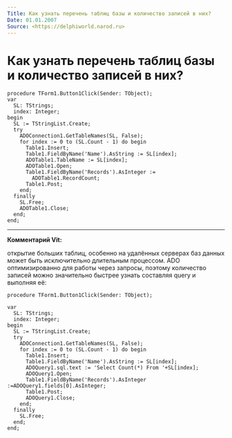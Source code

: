 ```yaml
---
Title: Как узнать перечень таблиц базы и количество записей в них?
Date: 01.01.2007
Source: <https://delphiworld.narod.ru>
---
```



Как узнать перечень таблиц базы и количество записей в них?
===========================================================

    procedure TForm1.Button1Click(Sender: TObject);
    var
      SL: TStrings;
      index: Integer;
    begin
      SL := TStringList.Create;
      try
        ADOConnection1.GetTableNames(SL, False);
        for index := 0 to (SL.Count - 1) do begin
          Table1.Insert;
          Table1.FieldByName('Name').AsString := SL[index];
          ADOTable1.TableName := SL[index];
          ADOTable1.Open;
          Table1.FieldByName('Records').AsInteger :=
            ADOTable1.RecordCount;
          Table1.Post;
        end;
      finally
        SL.Free;
        ADOTable1.Close;
      end;
    end;


---
**Комментарий Vit:**

открытие больших таблиц, особенно на удалённых серверах
баз данных может быть исключительно длительным процессом. ADO
оптимизированно для работы через запросы, поэтому количество записей
можно значительно быстрее узнать составляя query и выполняя её:

    procedure TForm1.Button1Click(Sender: TObject);

    var
      SL: TStrings;
      index: Integer;
    begin
      SL := TStringList.Create;
      try
        ADOConnection1.GetTableNames(SL, False);
        for index := 0 to (SL.Count - 1) do begin
          Table1.Insert;
          Table1.FieldByName('Name').AsString := SL[index];
          ADOQuery1.sql.text := 'Select Count(*) From '+SL[index];
          ADOQuery1.Open;
          Table1.FieldByName('Records').AsInteger :=ADOQuery1.fields[0].AsInteger;
          Table1.Post;
          ADOQuery1.Close;
        end;
      finally
        SL.Free;
      end;
    end;
